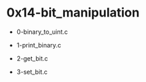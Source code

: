 # 0x14-bit\_manipulation

* 0-binary\_to\_uint.c

* 1-print\_binary.c

* 2-get\_bit.c

* 3-set\_bit.c

